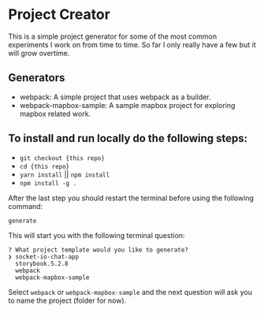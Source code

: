 # Project Creator

This is a simple project generator for some of the most common experiments I work on from time to time. So far I only really have a few but it will grow overtime.

## Generators

- webpack: A simple project that uses webpack as a builder.
- webpack-mapbox-sample: A sample mapbox project for exploring mapbox related work.

## To install and run locally do the following steps:

- `git checkout {this repo}`
- `cd {this repo}`
- `yarn install` || `npm install`
- `npm install -g .`

After the last step you should restart the terminal before using the following command:

```
generate
```

This will start you with the following terminal question:

```
? What project template would you like to generate? 
❯ socket-io-chat-app 
  storybook.5.2.8 
  webpack 
  webpack-mapbox-sample
```

Select `webpack` or `webpack-mapbox-sample` and the next question will ask you to name the project (folder for now).
